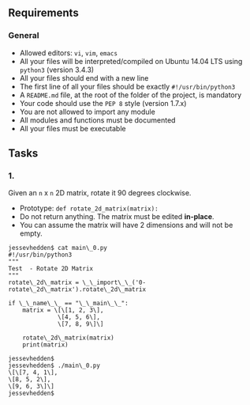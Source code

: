 ## Requirements

### General

*   Allowed editors: `vi`, `vim`, `emacs`
*   All your files will be interpreted/compiled on Ubuntu 14.04 LTS using `python3` (version 3.4.3)
*   All your files should end with a new line
*   The first line of all your files should be exactly `#!/usr/bin/python3`
*   A `README.md` file, at the root of the folder of the project, is mandatory
*   Your code should use the `PEP 8` style (version 1.7.x)
*   You are not allowed to import any module
*   All modules and functions must be documented
*   All your files must be executable

## Tasks

### 1.

Given an `n` x `n` 2D matrix, rotate it 90 degrees clockwise.

*   Prototype: `def rotate_2d_matrix(matrix):`
*   Do not return anything. The matrix must be edited **in-place**.
*   You can assume the matrix will have 2 dimensions and will not be empty.
```
jessevhedden$ cat main\_0.py
#!/usr/bin/python3
"""
Test  - Rotate 2D Matrix
"""
rotate\_2d\_matrix = \_\_import\_\_('0-rotate\_2d\_matrix').rotate\_2d\_matrix

if \_\_name\_\_ == "\_\_main\_\_":
    matrix = \[\[1, 2, 3\],
              \[4, 5, 6\],
              \[7, 8, 9\]\]

    rotate\_2d\_matrix(matrix)
    print(matrix)

jessevhedden$
jessevhedden$ ./main\_0.py
\[\[7, 4, 1\],
\[8, 5, 2\],
\[9, 6, 3\]\]
jessevhedden$
```